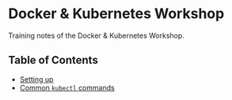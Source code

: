 # Docker & Kubernetes Workshop

Training notes of the Docker & Kubernetes Workshop.

## Table of Contents

* [Setting up](setup.md)
* [Common `kubectl` commands](kubectl.md)